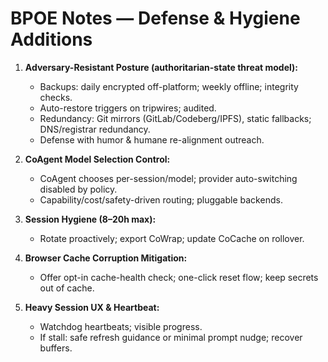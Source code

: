 # BPOE Notes — Defense & Hygiene Additions
1) **Adversary-Resistant Posture (authoritarian-state threat model):**
   - Backups: daily encrypted off-platform; weekly offline; integrity checks.
   - Auto-restore triggers on tripwires; audited.
   - Redundancy: Git mirrors (GitLab/Codeberg/IPFS), static fallbacks; DNS/registrar redundancy.
   - Defense with humor & humane re-alignment outreach.

2) **CoAgent Model Selection Control:**
   - CoAgent chooses per-session/model; provider auto-switching disabled by policy.
   - Capability/cost/safety-driven routing; pluggable backends.

3) **Session Hygiene (8–20h max):**
   - Rotate proactively; export CoWrap; update CoCache on rollover.

4) **Browser Cache Corruption Mitigation:**
   - Offer opt-in cache-health check; one-click reset flow; keep secrets out of cache.

5) **Heavy Session UX & Heartbeat:**
   - Watchdog heartbeats; visible progress.
   - If stall: safe refresh guidance or minimal prompt nudge; recover buffers.
